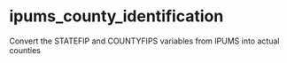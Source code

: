 # ipums_county_identification
Convert the STATEFIP and COUNTYFIPS variables from IPUMS into actual counties
